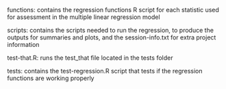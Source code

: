 functions: contains the regression functions R script for each statistic used for assessment in the multiple linear regression model

scripts: contains the scripts needed to run the regression, to produce the outputs for summaries and plots, and the session-info.txt for extra project information

test-that.R: runs the test_that file located in the tests folder

tests: contains the test-regression.R script that tests if the regression functions are working properly
